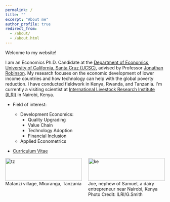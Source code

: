 ```yaml
---
permalink: /
title: ""
excerpt: "About me"
author_profile: true
redirect_from: 
  - /about/
  - /about.html
---
```








Welcome to my website! 


I am an Economics Ph.D. Candidate at the [Department of Economics](https://economics.ucsc.edu/), [University of California, Santa Cruz (UCSC)](https://www.ucsc.edu/), advised by Professor [Jonathan Robinson](https://people.ucsc.edu/~jmrtwo/). My research focuses on the economic development of lower income countries and how technology can help with the global poverty reduction. I have conducted fieldwork in Kenya, Rwanda, and Tanzania. I'm currently a visiting scientist at [International Livestock Research Institute (ILRI)](https://www.ilri.org/) in Nairobi, Kenya.


* Field of interest: 
	* Development Economics: 
		* Quality Upgrading
		* Value Chain
		* Technology Adoption
		* Financial Inclusion
	* Applied Econometrics

* [Curriculum Vitae](/files/CV_GuanghongXu.pdf)


<div style="display:flex">
     <div style="flex:1;padding-right:10px;">
				<img src="/images/tz2.jpeg" alt="tz" style="width:100%">
				<figcaption>Matanzi village, Mkuranga, Tanzania</figcaption>
     </div>
     <div style="flex:1;padding-left:10px;">
				<img src="/images/Kenyamilk.jpg" alt="ke" style="width:100%">
				<figcaption>Joe, nephew of Samuel, a dairy entrepreneur near Nairobi, Kenya</figcaption>
				<figcaption>Photo Credit: ILRI/G.Smith</figcaption>
     </div>
</div>
